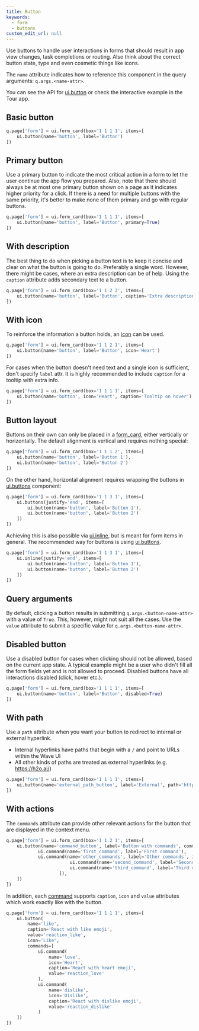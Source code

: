 ```yaml
---
title: Button
keywords:
  - form
  - buttons
custom_edit_url: null
---
```


Use buttons to handle user interactions in forms that should result in app view changes, task completions or routing.
Also think about the correct button state, type and even cosmetic things like icons.

The `name` attribute indicates how to reference this component in the query arguments: `q.args.<name-attr>`.

You can see the API for [ui.button](/docs/api/ui#button) or check the interactive example in the Tour app.

## Basic button

```py
q.page['form'] = ui.form_card(box='1 1 1 1', items=[
    ui.button(name='button', label='Button')
])
```

## Primary button

Use a primary button to indicate the most critical action in a form to let the user continue the app flow you prepared.
Also, note that there should always be at most one primary button shown on a page as it indicates higher priority for a click. If there is
a need for multiple buttons with the same priority, it's better to make none of them primary and go with regular buttons.

```py
q.page['form'] = ui.form_card(box='1 1 1 1', items=[
    ui.button(name='button', label='Button', primary=True)
])
```

## With description

The best thing to do when picking a button text is to keep it concise and clear on what the button is going to do. Preferably a single word.
However, there might be cases, where an extra description can be of help. Using the `caption` attribute adds secondary text to a button.

```py
q.page['form'] = ui.form_card(box='1 1 2 2', items=[
    ui.button(name='button', label='Button', caption='Extra description here')
])
```

## With icon

To reinforce the information a button holds, an [icon](/docs/icons) can be used.

```py
q.page['form'] = ui.form_card(box='1 1 2 1', items=[
    ui.button(name='button', label='Button', icon='Heart')
])
```

For cases when the button doesn't need text and a single icon is sufficient, don't specify `label` attr. It is highly
recommended to include `caption` for a tooltip with extra info.

```py
q.page['form'] = ui.form_card(box='1 1 1 1', items=[
    ui.button(name='button', icon='Heart', caption='Tooltip on hover')
])
```

## Button layout

Buttons on their own can only be placed in a [form_card](/docs/api/ui#form_card), either vertically or horizontally.
The default alignment is vertical and requires nothing special:

```py
q.page['form'] = ui.form_card(box='1 1 1 2', items=[
    ui.button(name='button', label='Button 1'),
    ui.button(name='button', label='Button 2')
])
```

On the other hand, horizontal alignment requires wrapping the buttons in [ui.buttons](/docs/api/ui#buttons) component:

```py
q.page['form'] = ui.form_card(box='1 1 3 1', items=[
    ui.buttons(justify='end', items=[
        ui.button(name='button', label='Button 1'),
        ui.button(name='button', label='Button 2')
    ])
])
```

Achieving this is also possible via [ui.inline](/docs/api/ui#inline), but is meant for form items in general. The recommended way for buttons is using
[ui.buttons](/docs/api/ui#buttons).

```py
q.page['form'] = ui.form_card(box='1 1 3 1', items=[
    ui.inline(justify='end', items=[
        ui.button(name='button', label='Button 1'),
        ui.button(name='button', label='Button 2')
    ])
])
```

## Query arguments

By default, clicking a button results in submitting `q.args.<button-name-attr>` with a value of `True`. This, however, might not suit all the cases.
Use the `value` attribute to submit a specific value for `q.args.<button-name-attr>`.

## Disabled button

Use a disabled button for cases when clicking should not be allowed, based on the current app state. A typical example might be a user who didn't fill all the form fields yet
and is not allowed to proceed. Disabled buttons have all interactions disabled (click, hover etc.).

```py
q.page['form'] = ui.form_card(box='1 1 1 1', items=[
    ui.button(name='button', label='Button', disabled=True)
])
```

## With path

Use a `path` attribute when you want your button to redirect to internal or external hyperlink.

- Internal hyperlinks have paths that begin with a `/` and point to URLs within the Wave UI
- All other kinds of paths are treated as external hyperlinks (e.g. <https://h2o.ai/>)

```py
q.page['form'] = ui.form_card(box='1 1 1 1', items=[
    ui.button(name='external_path_button', label='External', path='https://h2o.ai/')
])
```

## With actions

The `commands` attribute can provide other relevant actions for the button that are displayed in the context menu.

```py
q.page['form'] = ui.form_card(box='1 1 2 1', items=[
    ui.button(name='command_button', label='Button with commands', commands=[
            ui.command(name='first_command', label='First command'), 
            ui.command(name='other_commands', label='Other commands', items=[
                        ui.command(name='second_command', label='Second command'),
                        ui.command(name='third_command', label='Third command'),  
                    ]),
    ])
])
```

In addition, each [command](/docs/api/ui#command) supports `caption`, `icon` and `value` attributes which work exactly like with the button.

```py
q.page['form'] = ui.form_card(box='1 1 1 1', items=[
    ui.button(
        name='like',
        caption='React with like emoji', 
        value='reaction_like', 
        icon='Like', 
        commands=[
            ui.command(
                name='love', 
                icon='Heart', 
                caption='React with heart emoji', 
                value='reaction_love'
            ), 
            ui.command(
                name='dislike', 
                icon='Dislike', 
                caption='React with dislike emoji', 
                value='reaction_dislike'
            )
    ])
])
```
